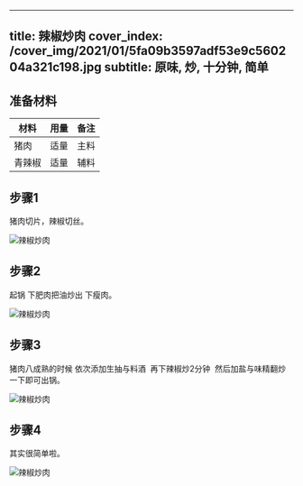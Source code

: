 
---
title: 辣椒炒肉
cover_index: /cover_img/2021/01/5fa09b3597adf53e9c560204a321c198.jpg
subtitle: 原味, 炒, 十分钟, 简单
---

## 准备材料

| 材料     | 用量 | 备注|
| ------- | ----- | --- |
| 猪肉 | 适量| 主料 |
| 青辣椒 | 适量| 辅料 |

## 步骤1

猪肉切片，辣椒切丝。

![辣椒炒肉](https://i8.meishichina.com/attachment/recipe/201010/201010241400129.JPG?x-oss-process=style/p320) 

## 步骤2

起锅 下肥肉把油炒出 下瘦肉。

![辣椒炒肉](https://i8.meishichina.com/attachment/recipe/201010/201010241402333.JPG?x-oss-process=style/p320) 

## 步骤3

猪肉八成熟的时候 依次添加生抽与料酒  再下辣椒炒2分钟  然后加盐与味精翻炒一下即可出锅。

![辣椒炒肉](https://i8.meishichina.com/attachment/recipe/201010/201010241404361.JPG?x-oss-process=style/p320) 

## 步骤4

其实很简单啦。

![辣椒炒肉](https://i8.meishichina.com/attachment/recipe/201010/201010241412119.JPG?x-oss-process=style/p320) 

